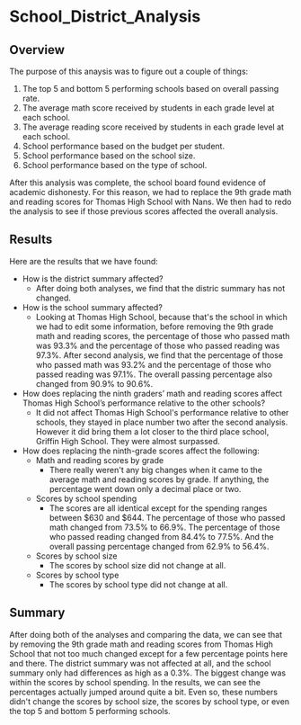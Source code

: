 # School_District_Analysis

## Overview
The purpose of this anaysis was to figure out a couple of things:
1. The top 5 and bottom 5 performing schools based on overall passing rate.
2. The average math score received by students in each grade level at each school.
3. The average reading score received by students in each grade level at each school.
4. School performance based on the budget per student.
5. School performance based on the school size.
6. School performance based on the type of school.

After this analysis was complete, the school board found evidence of academic dishonesty. For this reason, we had to replace the 9th grade math and reading scores for Thomas High School with Nans. We then had to redo the analysis to see if those previous scores affected the overall analysis.

## Results
Here are the results that we have found:
- How is the district summary affected?
  - After doing both analyses, we find that the distric summary has not changed.
- How is the school summary affected?
  - Looking at Thomas High School, because that's the school in which we had to edit some information, before removing the 9th grade math and reading scores, the   percentage of those who passed math was 93.3% and the percentage of those who passed reading was 97.3%. After second analysis, we find that the percentage of those who passed math was 93.2% and the percentage of those who passed reading was 97.1%. The overall passing percentage also changed from 90.9% to 90.6%.
- How does replacing the ninth graders’ math and reading scores affect Thomas High School’s performance relative to the other schools?
  - It did not affect Thomas High School's performance relative to other schools, they stayed in place number two after the second analysis. However it did bring them a lot closer to the third place school, Griffin High School. They were almost surpassed.
- How does replacing the ninth-grade scores affect the following:
  - Math and reading scores by grade
    - There really weren't any big changes when it came to the average math and reading scores by grade. If anything, the percentage went down only a decimal place or two.
  - Scores by school spending
    - The scores are all identical except for the spending ranges between $630 and $644. The percentage of those who passed math changed from 73.5% to 66.9%. The percentage of those who passed reading changed from 84.4% to 77.5%. And the overall passing percentage changed from 62.9% to 56.4%.
  - Scores by school size
    - The scores by school size did not change at all.
  - Scores by school type
    - The scores by school type did not change at all.

## Summary
After doing both of the analyses and comparing the data, we can see that by removing the 9th grade math and reading scores from Thomas High School that not too much changed except for a few percentage points here and there. The district summary was not affected at all, and the school summary only had differences as high as a 0.3%. The biggest change was within the scores by school spending. In the results, we can see the percentages actually jumped around quite a bit. Even so, these numbers didn't change the scores by school size, the scores by school type, or even the top 5 and bottom 5 performing schools.


